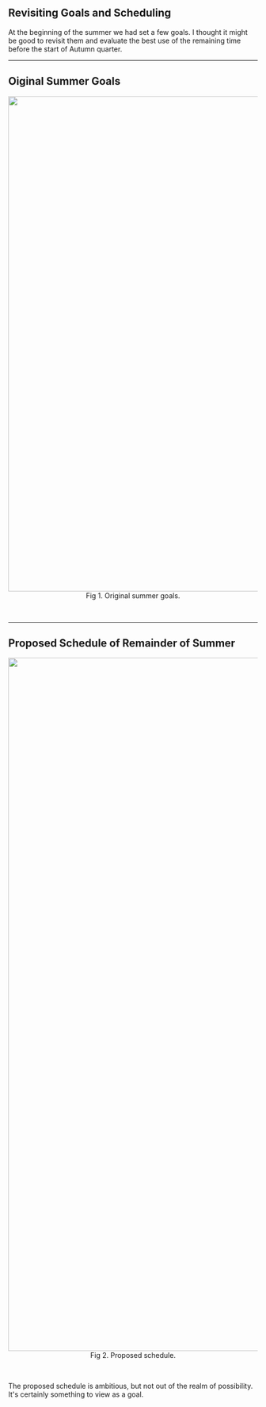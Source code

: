 ## Revisiting Goals and Scheduling

At the beginning of the summer we had set a few goals. I thought it might be good to revisit them and evaluate the best use of the remaining time before the start of Autumn quarter.

---
## Oiginal Summer Goals

<p style="text-align:center;"><img src="https://user-images.githubusercontent.com/15829099/187276235-13a92e5f-12c6-47f6-a2c3-d6a260753b4e.png" width="1000"/><br>Fig 1. Original summer goals.</p><br>

---
## Proposed Schedule of Remainder of Summer

<p style="text-align:center;"><img src="https://user-images.githubusercontent.com/15829099/187275781-be302c1b-035b-4edc-adfe-5076f5c44154.png" width="1400"/><br>Fig 2. Proposed schedule.</p><br>

The proposed schedule is ambitious, but not out of the realm of possibility. It's certainly something to view as a goal. 